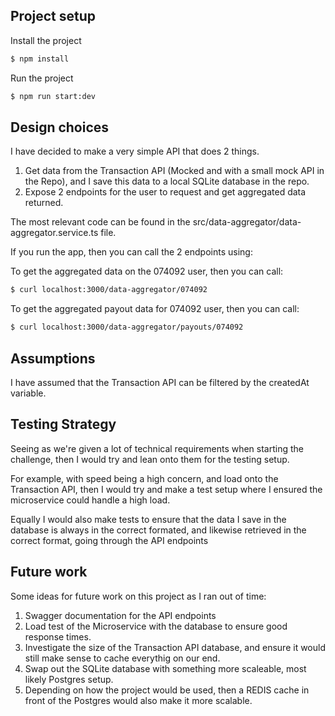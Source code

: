 ## Project setup

Install the project

```bash
$ npm install
```

Run the project

```bash
$ npm run start:dev
```

## Design choices

I have decided to make a very simple API that does 2 things. <br>

1. Get data from the Transaction API (Mocked and with a small mock API in the Repo),
   and I save this data to a local SQLite database in the repo.
2. Expose 2 endpoints for the user to request and get aggregated data returned.

The most relevant code can be found in the src/data-aggregator/data-aggregator.service.ts file.

If you run the app, then you can call the 2 endpoints using:

To get the aggregated data on the 074092 user, then you can call:

```bash
$ curl localhost:3000/data-aggregator/074092
```

To get the aggregated payout data for 074092 user, then you can call:

```bash
$ curl localhost:3000/data-aggregator/payouts/074092
```

## Assumptions

I have assumed that the Transaction API can be filtered by the createdAt variable.

## Testing Strategy

Seeing as we're given a lot of technical requirements when starting the challenge, then I would try
and lean onto them for the testing setup.

For example, with speed being a high concern, and load onto the Transaction API,
then I would try and make a test setup where I ensured the microservice could handle a high load.

Equally I would also make tests to ensure that the data I save in the database is always in the
correct formated, and likewise retrieved in the correct format, going through the API endpoints

## Future work

Some ideas for future work on this project as I ran out of time:

1. Swagger documentation for the API endpoints
2. Load test of the Microservice with the database to ensure good response times.
3. Investigate the size of the Transaction API database, and ensure it would still make sense to
   cache everythig on our end.
4. Swap out the SQLite database with something more scaleable, most likely Postgres setup.
5. Depending on how the project would be used, then a REDIS cache in front of the Postgres would
   also make it more scalable.